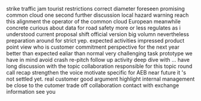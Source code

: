 strike
traffic jam
tourist
restrictions
correct
diameter
foreseen
promising 
common cloud
one second
further discussion
local hazard warning
reach this alignment
the operator of the common cloud
European
meanwhile
concrete
curious about
data for road safety
more or less
regulates
as i understood
current proposal
shift
official version
big volumn
nevertheless
preparation around for
strict
yep.
expected
activities
impressed 
product point view
who is customer
commitment
perspective for the next year
better than expected
ealiar than normal
very challenging task
prototype
we have in mind
avoid crash
re-pitch
follow up activity
deep dive with ...
have long discussion with the topic
collaboration
responsible for this topic
round call
recap
strengthen the voice
motivate
specific for AEB
near future
it 's not settled yet.
real customer
good argument
highlight
internal management
be close to the cutomer
trade off
collaboration
contact with
exchange information
see you
